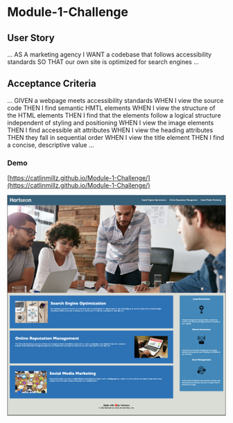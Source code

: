 # Module-1-Challenge

## User Story

...
AS A marketing agency
I WANT a codebase that follows accessibility standards
SO THAT our own site is optimized for search engines
...

## Acceptance Criteria
...
GIVEN a webpage meets accessibility standards
WHEN I view the source code
THEN I find semantic HMTL elements
WHEN I view the structure of the HTML elements
THEN I find that the elements follow a logical structure independent of styling and positioning
WHEN I view the image elements
THEN I find accessible alt attributes
WHEN I view the heading attributes
THEN they fall in sequential order
WHEN I view the title element
THEN I find a concise, descriptive value
...

### Demo
[https://catlinmillz.github.io/Module-1-Challenge/](https://catlinmillz.github.io/Module-1-Challenge/)

![demo](./demo.png)

